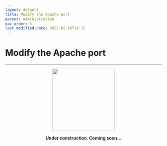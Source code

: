 ```yaml
---
layout: default
title: Modify the Apache port
parent: Administration
nav_order: 5
last_modified_date: 2021-02-26T16:12
---
```


# Modify the Apache port

---

<div style="display: flex; flex-direction: column; align-items: center;">
    <img src="{{site.url}}/assets/images/warning.png" style="width: 200px;">
    <p style="font-weight: bold;">Under construction. Coming soon...</p>
</div>
